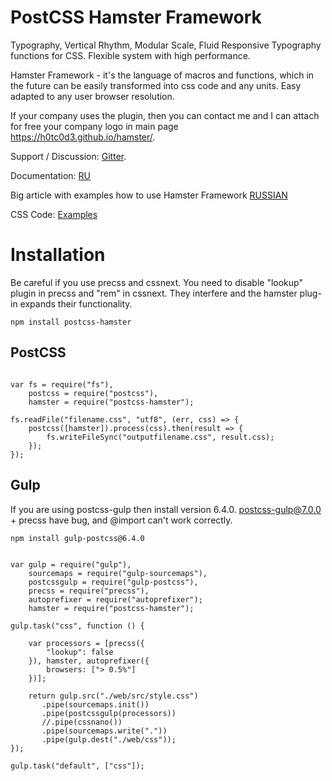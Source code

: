# PostCSS Hamster Framework

Typography, Vertical Rhythm, Modular Scale, Fluid Responsive Typography functions for CSS. Flexible system with high performance.

Hamster Framework - it's the language of macros and functions, which in the future can be easily transformed into css code and any units. Easy adapted to any user browser resolution.

If your company uses the plugin, then you can contact me and I can attach for free your company logo in main page https://h0tc0d3.github.io/hamster/.

Support / Discussion: [Gitter](https://gitter.im/postcss-hamster/hamster).

Documentation: [RU](https://h0tc0d3.github.io/hamster/hamster-ru.html)

Big article with examples how to use Hamster Framework [RUSSIAN](https://habrahabr.ru/post/328812/)

CSS Code: [Examples](https://github.com/h0tc0d3/postcss-hamster/tree/master/web/src)

# Installation

Be careful if you use precss and cssnext. You need to disable "lookup" plugin in precss and "rem" in cssnext.
They interfere and the hamster plug-in expands their functionality.

```
npm install postcss-hamster
```

## PostCSS

```

var fs = require("fs"),
    postcss = require("postcss"),
    hamster = require("postcss-hamster");

fs.readFile("filename.css", "utf8", (err, css) => {
    postcss([hamster]).process(css).then(result => {
        fs.writeFileSync("outputfilename.css", result.css);
    });
});

```

## Gulp

If you are using postcss-gulp then install version 6.4.0. postcss-gulp@7.0.0 + precss have  bug, and @import can't work correctly.

```
npm install gulp-postcss@6.4.0
```

```

var gulp = require("gulp"),
    sourcemaps = require("gulp-sourcemaps"),
    postcssgulp = require("gulp-postcss"),
    precss = require("precss"),
    autoprefixer = require("autoprefixer");
    hamster = require("postcss-hamster");

gulp.task("css", function () {
  
    var processors = [precss({
        "lookup": false
    }), hamster, autoprefixer({
        browsers: ["> 0.5%"]
    })];

    return gulp.src("./web/src/style.css")
       .pipe(sourcemaps.init())
       .pipe(postcssgulp(processors))
       //.pipe(cssnano())
       .pipe(sourcemaps.write("."))
       .pipe(gulp.dest("./web/css"));
});

gulp.task("default", ["css"]);

```